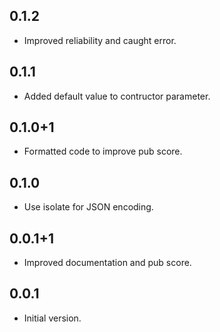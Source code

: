 ## 0.1.2

- Improved reliability and caught error.

## 0.1.1

- Added default value to contructor parameter.

## 0.1.0+1

- Formatted code to improve pub score.

## 0.1.0

- Use isolate for JSON encoding.

## 0.0.1+1

- Improved documentation and pub score.

## 0.0.1

- Initial version.
